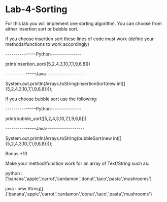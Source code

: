 # Lab-4-Sorting
For this lab you will implement one sorting algorithm. You can choose from either insertion sort or bubble sort.

If you choose insertion sort these lines of code must work (define your methods/functions to work accordingly)

---------------Python---------------

print(insertion_sort([5,2,4,3,10,7,1,9,6,8]))

---------------Java-------------------

System.out.println(Arrays.toString(insertionSort(new int[] {5,2,4,3,10,7,1,9,6,8})));

 

 

If you choose bubble sort use the following:

---------------Python---------------

print(bubble_sort([5,2,4,3,10,7,1,9,6,8]))

---------------Java-------------------

System.out.println(Arrays.toString(bubbleSort(new int[] {5,2,4,3,10,7,1,9,6,8})));

 

 

Bonus +10

Make your method/function work for an array of Text/String such as:

python : ['banana','apple','carrot','cardamon','donut','taco','pasta','mushrooms']

java : new String[]{'banana','apple','carrot','cardamon','donut','taco','pasta','mushrooms'}


